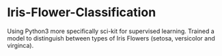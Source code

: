 # Iris-Flower-Classification
Using Python3 more specifically sci-kit for supervised learning. Trained a model to distinguish between types of Iris Flowers (setosa, versicolor and virginca). 
